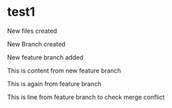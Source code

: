 # test1

New files created

New Branch created

New feature branch added

This is content from new feature branch

This is again from feature branch

This is line from feature branch to check merge conflict
